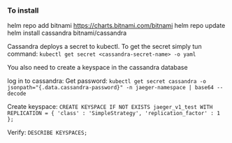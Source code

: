 ### To install
helm repo add bitnami https://charts.bitnami.com/bitnami
helm repo update
helm install cassandra bitnami/cassandra


Cassandra deploys a secret to kubectl. To get the secret simply tun command:
`kubectl get secret <cassandra-secret-name> -o yaml `


You also need to create a keyspace in the cassandra database 

log in to cassandra: 
Get password: 
`kubectl get secret cassandra -o jsonpath="{.data.cassandra-password}" -n jaeger-namespace | base64 --decode`

Create keyspace:
`CREATE KEYSPACE IF NOT EXISTS jaeger_v1_test WITH REPLICATION = { 'class' : 'SimpleStrategy', 'replication_factor' : 1 };`

Verify:
`DESCRIBE KEYSPACES;`
